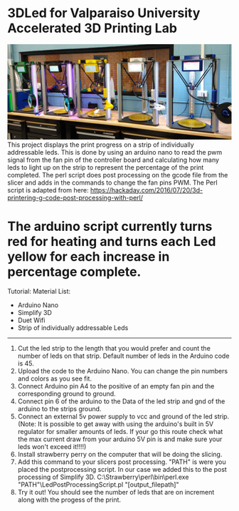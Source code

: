# 3DLed for Valparaiso University Accelerated 3D Printing Lab
![Alt text](Pic1.jpg?raw=true "Title")
This project displays the print progress on a strip of individually addressable leds.
This is done by using an arduino nano to read the pwm signal from the fan pin of the controller board and calculating how many leds to light up on the strip to represent the percentage of the print completed.
The perl script does post processing on the gcode file from the slicer and adds in the commands to
change the fan pins PWM. The Perl script is adapted from here: https://hackaday.com/2016/07/20/3d-printering-g-code-post-processing-with-perl/

The arduino script currently turns red for heating and turns each Led yellow for each increase in percentage complete.
==========================================================================================================================================
Tutorial:
Material List:
- Arduino Nano
- Simplify 3D
- Duet Wifi
- Strip of individually addressable Leds
------------------------------------------------------------------------------------------------------------------------------------------
1. Cut the led strip to the length that you would prefer and count the number of leds on that strip. Default number of leds in the Arduino code is 45.
2. Upload the code to the Arduino Nano. You can change the pin numbers and colors as you see fit.
3. Connect Arduino pin A4 to the positive of an empty fan pin and the corresponding ground to ground.
4. Connect pin 6 of the arduino to the Data of the led strip and gnd of the arduino to the strips ground.
5. Connect an external 5v power supply to vcc and ground of the led strip. (Note: It is possible to get away with using the arduino's built in 5V regulator for smaller amounts of leds. If your go this route check what the max current draw from your arduino 5V pin is and make sure your leds won't exceed it!!!!)
6. Install strawberry perry on the computer that will be doing the slicing.
7. Add this command to your slicers post processing. "PATH" is were you placed the postprocessing script. In our case we added this to the post processing of Simplify 3D.
C:\Strawberry\perl\bin\perl.exe "PATH"\LedPostProcessingScript.pl "[output_filepath]"
8. Try it out! You should see the number of leds that are on increment along with the progess of the print.
